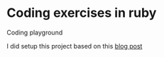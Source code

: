 # Coding exercises in ruby

Coding playground

I did setup this project based on this [blog post](https://dev.to/deciduously/setting-up-a-fresh-ruby-project-56o4)
